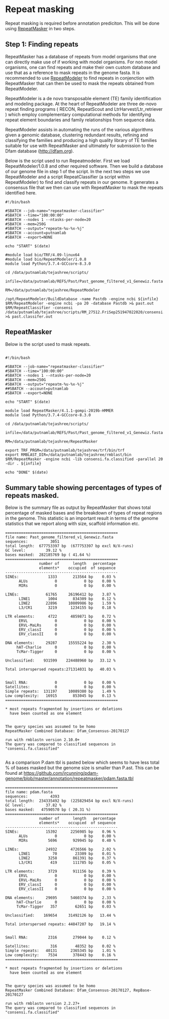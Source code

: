 # Repeat masking 

Repeat masking is required before annotation prediciton. This will be done using [RepeatMasker](http://www.repeatmasker.org/) in two steps. 

## Step 1: Finding repeats

RepeatMasker has a database of repeats from model organisms that one can directly make use of if working with model organisms. For non model organisms, one can find repeats and make their own custom database and use that as a reference to mask repeats in the genome fasta. It is recommended to use [RepeatModeler](https://blaxter-lab-documentation.readthedocs.io/en/latest/repeatmodeler.html) to find repeats in conjenction with RepeatMasker that can then be used to mask the repeats obtained from RepeatModeler. 

RepeatModeler is a de novo transposable element (TE) family identification and modeling package. At the heart of RepeatModeler are three de-novo repeat finding programs ( RECON, RepeatScout and LtrHarvest/Ltr_retriever ) which employ complementary computational methods for identifying repeat element boundaries and family relationships from sequence data.

RepeatModeler assists in automating the runs of the various algorithms given a genomic database, clustering redundant results, refining and classifying the families and producing a high quality library of TE families suitable for use with RepeatMasker and ultimately for submission to the Dfam database (http://dfam.org). 

Below is the script used to run Repeatmodeler. First we load RepeatModeler/1.0.8 and other required software. Then we build a database of our genome file in step 1 of the script. In the next two steps we use RepeatModeler and a script RepeatClassifier (a script within RepeatModeler) to find and classify repeats in our genome. It generates a consensus file that we then can use with RepeatMasker to mask the repeats identified here. 

```shell
#!/bin/bash

#SBATCH --job-name="repeatmasker-classifier"
#SBATCH --time="100:00:00"
#SBATCH --nodes 1 --ntasks-per-node=20
#SBATCH --mem=250G
#SBATCH --output="repeatm-%u-%x-%j"
#SBATCH --account=putnamlab
#SBATCH --export=NONE

echo "START" $(date)

#module load bio/TRF/4.09-linux64
#module load bio/RepeatModeler/1.0.8
module load Python/3.7.4-GCCcore-8.3.0

cd /data/putnamlab/tejashree/scripts/

infile=/data/putnamlab/REFS/Past/Past_genome_filtered_v1_Genewiz.fasta

RM=/data/putnamlab/tejashree/RepeatModeler

/opt/RepeatModeler/BuildDatabase -name Pastdb -engine ncbi ${infile}
$RM/RepeatModeler -engine ncbi -pa 20 -database Pastdb >& past.out
$RM/RepeatClassifier -consensi /data/putnamlab/tejashree/scripts/RM_27512.FriSep251947022020/consensi.fa >& past.classifer.out

```

## RepeatMasker 

Below is the script used to mask repeats. 

```shell

#!/bin/bash

#SBATCH --job-name="repeatmasker-classifier"
#SBATCH --time="100:00:00"
#SBATCH --nodes 1 --ntasks-per-node=20
#SBATCH --mem=250G
#SBATCH --output="repeatm-%u-%x-%j"
##SBATCH --account=putnamlab
#SBATCH --export=NONE

echo "START" $(date)

module load RepeatMasker/4.1.1-gompi-2019b-HMMER
module load Python/3.7.4-GCCcore-8.3.0

cd /data/putnamlab/tejashree/scripts/

infile=/data/putnamlab/REFS/Past/Past_genome_filtered_v1_Genewiz.fasta

RM=/data/putnamlab/tejashree/RepeatMasker

export TRF_PRGM=/data/putnamlab/tejashree/trf/bin/trf
export RMBLAST_DIR=/data/putnamlab/tejashree/rmblast/bin
$RM/RepeatMasker -engine ncbi -lib consensi.fa.classified -parallel 20 -dir . ${infile}

echo "DONE" $(date)
```
## Summary table showing percentages of types of repeats masked. 

Below is the summary file as output by RepeatMasker that shows total percentage of masked bases and the breakdown of types of repeat regions in the genome. This statistic is an important result in terms of the genome statistics that we report along with size, scaffold information etc.  

```shell
==================================================
file name: Past_genome_filtered_v1_Genewiz.fasta
sequences:          3051
total length:  677753397 bp  (677753397 bp excl N/X-runs)
GC level:         39.12 %
bases masked:  282185769 bp ( 41.64 %)
==================================================
               number of      length   percentage
               elements*    occupied  of sequence
--------------------------------------------------
SINEs:             1333       213564 bp    0.03 %
      ALUs            0            0 bp    0.00 %
      MIRs            0            0 bp    0.00 %

LINEs:            61765     26196412 bp    3.87 %
      LINE1        1004       834309 bp    0.12 %
      LINE2       22896     10809986 bp    1.59 %
      L3/CR1       3219      1234155 bp    0.18 %

LTR elements:      4722      4859871 bp    0.72 %
      ERVL            0            0 bp    0.00 %
      ERVL-MaLRs      0            0 bp    0.00 %
      ERV_classI      0            0 bp    0.00 %
      ERV_classII     0            0 bp    0.00 %

DNA elements:     29287     15555224 bp    2.30 %
     hAT-Charlie      0            0 bp    0.00 %
     TcMar-Tigger     0            0 bp    0.00 %

Unclassified:    931599    224488960 bp   33.12 %

Total interspersed repeats:271314031 bp   40.03 %


Small RNA:            0            0 bp    0.00 %
Satellites:           0            0 bp    0.00 %
Simple repeats:  131197     10089380 bp    1.49 %
Low complexity:   16915       853045 bp    0.13 %
==================================================

* most repeats fragmented by insertions or deletions
  have been counted as one element


The query species was assumed to be homo
RepeatMasker Combined Database: Dfam_Consensus-20170127

run with rmblastn version 2.10.0+
The query was compared to classified sequences in "consensi.fa.classified"


```

As a comparison P.dam tbl is pasted below which seems to have less total % of bases masked but the genome size is smaller than P.ast. This can be found at https://github.com/jrcunning/pdam-genome/blob/master/annotation/repeatmasker/pdam.fasta.tbl 

```shell
==================================================
file name: pdam.fasta               
sequences:          4393
total length:  234335492 bp  (225829454 bp excl N/X-runs)
GC level:         37.82 %
bases masked:   47590570 bp ( 20.31 %)
==================================================
               number of      length   percentage
               elements*    occupied  of sequence
--------------------------------------------------
SINEs:            15392      2256985 bp    0.96 %
      ALUs            0            0 bp    0.00 %
      MIRs         5696       929945 bp    0.40 %

LINEs:            24932      4726566 bp    2.02 %
      LINE1          70        23309 bp    0.01 %
      LINE2        3258       861391 bp    0.37 %
      L3/CR1        419       111785 bp    0.05 %

LTR elements:      3729       911156 bp    0.39 %
      ERVL            0            0 bp    0.00 %
      ERVL-MaLRs      0            0 bp    0.00 %
      ERV_classI      0            0 bp    0.00 %
      ERV_classII     0            0 bp    0.00 %

DNA elements:     29695      5460374 bp    2.33 %
     hAT-Charlie      0            0 bp    0.00 %
     TcMar-Tigger   357        62651 bp    0.03 %

Unclassified:    169654     31492126 bp   13.44 %

Total interspersed repeats: 44847207 bp   19.14 %


Small RNA:         2316       279044 bp    0.12 %

Satellites:         316        48352 bp    0.02 %
Simple repeats:   40131      2365345 bp    1.01 %
Low complexity:    7534       378443 bp    0.16 %
==================================================

* most repeats fragmented by insertions or deletions
  have been counted as one element
                                                      

The query species was assumed to be homo          
RepeatMasker Combined Database: Dfam_Consensus-20170127, RepBase-20170127
        
run with rmblastn version 2.2.27+
The query was compared to classified sequences in "consensi.fa.classified"

```
